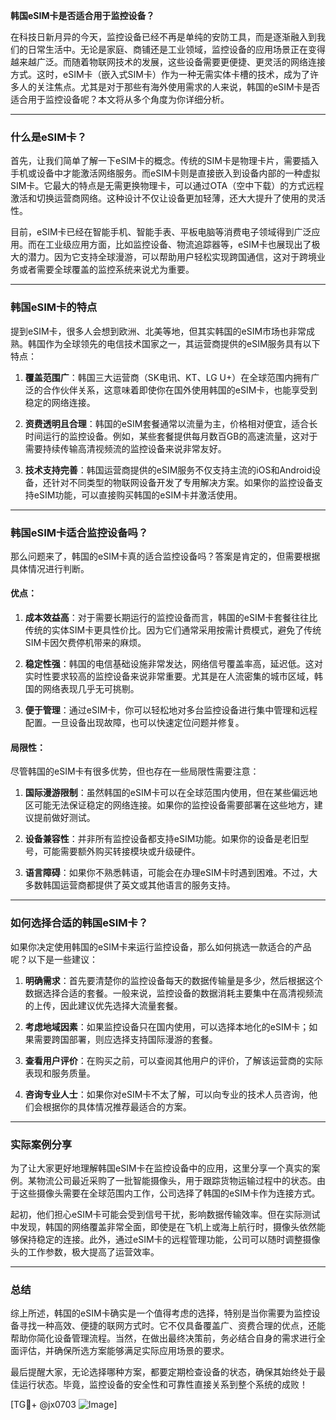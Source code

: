 **韩国eSIM卡是否适合用于监控设备？**

在科技日新月异的今天，监控设备已经不再是单纯的安防工具，而是逐渐融入到我们的日常生活中。无论是家庭、商铺还是工业领域，监控设备的应用场景正在变得越来越广泛。而随着物联网技术的发展，这些设备需要更便捷、更灵活的网络连接方式。这时，eSIM卡（嵌入式SIM卡）作为一种无需实体卡槽的技术，成为了许多人的关注焦点。尤其是对于那些有海外使用需求的人来说，韩国的eSIM卡是否适合用于监控设备呢？本文将从多个角度为你详细分析。

---

### 什么是eSIM卡？

首先，让我们简单了解一下eSIM卡的概念。传统的SIM卡是物理卡片，需要插入手机或设备中才能激活网络服务。而eSIM卡则是直接嵌入到设备内部的一种虚拟SIM卡。它最大的特点是无需更换物理卡，可以通过OTA（空中下载）的方式远程激活和切换运营商网络。这种设计不仅让设备更加轻薄，还大大提升了使用的灵活性。

目前，eSIM卡已经在智能手机、智能手表、平板电脑等消费电子领域得到广泛应用。而在工业级应用方面，比如监控设备、物流追踪器等，eSIM卡也展现出了极大的潜力。因为它支持全球漫游，可以帮助用户轻松实现跨国通信，这对于跨境业务或者需要全球覆盖的监控系统来说尤为重要。

---

### 韩国eSIM卡的特点

提到eSIM卡，很多人会想到欧洲、北美等地，但其实韩国的eSIM市场也非常成熟。韩国作为全球领先的电信技术国家之一，其运营商提供的eSIM服务具有以下特点：

1. **覆盖范围广**：韩国三大运营商（SK电讯、KT、LG U+）在全球范围内拥有广泛的合作伙伴关系，这意味着即使你在国外使用韩国的eSIM卡，也能享受到稳定的网络连接。
   
2. **资费透明且合理**：韩国的eSIM套餐通常以流量为主，价格相对便宜，适合长时间运行的监控设备。例如，某些套餐提供每月数百GB的高速流量，这对于需要持续传输高清视频流的监控设备来说非常友好。

3. **技术支持完善**：韩国运营商提供的eSIM服务不仅支持主流的iOS和Android设备，还针对不同类型的物联网设备开发了专用解决方案。如果你的监控设备支持eSIM功能，可以直接购买韩国的eSIM卡并激活使用。

---

### 韩国eSIM卡适合监控设备吗？

那么问题来了，韩国的eSIM卡真的适合监控设备吗？答案是肯定的，但需要根据具体情况进行判断。

#### 优点：
1. **成本效益高**：对于需要长期运行的监控设备而言，韩国的eSIM卡套餐往往比传统的实体SIM卡更具性价比。因为它们通常采用按需计费模式，避免了传统SIM卡因欠费停机带来的麻烦。
   
2. **稳定性强**：韩国的电信基础设施非常发达，网络信号覆盖率高，延迟低。这对实时性要求较高的监控设备来说非常重要。尤其是在人流密集的城市区域，韩国的网络表现几乎无可挑剔。

3. **便于管理**：通过eSIM卡，你可以轻松地对多台监控设备进行集中管理和远程配置。一旦设备出现故障，也可以快速定位问题并修复。

#### 局限性：
尽管韩国的eSIM卡有很多优势，但也存在一些局限性需要注意：

1. **国际漫游限制**：虽然韩国的eSIM卡可以在全球范围内使用，但在某些偏远地区可能无法保证稳定的网络连接。如果你的监控设备需要部署在这些地方，建议提前做好测试。

2. **设备兼容性**：并非所有监控设备都支持eSIM功能。如果你的设备是老旧型号，可能需要额外购买转接模块或升级硬件。

3. **语言障碍**：如果你不熟悉韩语，可能会在办理eSIM卡时遇到困难。不过，大多数韩国运营商都提供了英文或其他语言的服务支持。

---

### 如何选择合适的韩国eSIM卡？

如果你决定使用韩国的eSIM卡来运行监控设备，那么如何挑选一款适合的产品呢？以下是一些建议：

1. **明确需求**：首先要清楚你的监控设备每天的数据传输量是多少，然后根据这个数据选择合适的套餐。一般来说，监控设备的数据消耗主要集中在高清视频流的上传，因此建议优先选择大流量套餐。

2. **考虑地域因素**：如果监控设备只在国内使用，可以选择本地化的eSIM卡；如果需要跨国部署，则应选择支持国际漫游的套餐。

3. **查看用户评价**：在购买之前，可以查阅其他用户的评价，了解该运营商的实际表现和服务质量。

4. **咨询专业人士**：如果你对eSIM卡不太了解，可以向专业的技术人员咨询，他们会根据你的具体情况推荐最适合的方案。

---

### 实际案例分享

为了让大家更好地理解韩国eSIM卡在监控设备中的应用，这里分享一个真实的案例。某物流公司最近采购了一批智能摄像头，用于跟踪货物运输过程中的状态。由于这些摄像头需要在全球范围内工作，公司选择了韩国的eSIM卡作为连接方式。

起初，他们担心eSIM卡可能会受到信号干扰，影响数据传输效率。但在实际测试中发现，韩国的网络覆盖非常全面，即使是在飞机上或海上航行时，摄像头依然能够保持稳定的连接。此外，通过eSIM卡的远程管理功能，公司可以随时调整摄像头的工作参数，极大提高了运营效率。

---

### 总结

综上所述，韩国的eSIM卡确实是一个值得考虑的选择，特别是当你需要为监控设备寻找一种高效、便捷的联网方式时。它不仅具备覆盖广、资费合理的优点，还能帮助你简化设备管理流程。当然，在做出最终决策前，务必结合自身的需求进行全面评估，并确保所选方案能够满足实际应用场景的要求。

最后提醒大家，无论选择哪种方案，都要定期检查设备的状态，确保其始终处于最佳运行状态。毕竟，监控设备的安全性和可靠性直接关系到整个系统的成败！

[TG💪+ @jx0703 ![Image](https://github.com/user-attachments/assets/dbca1d08-cadb-493c-b0ec-ad6f7a83f270)]